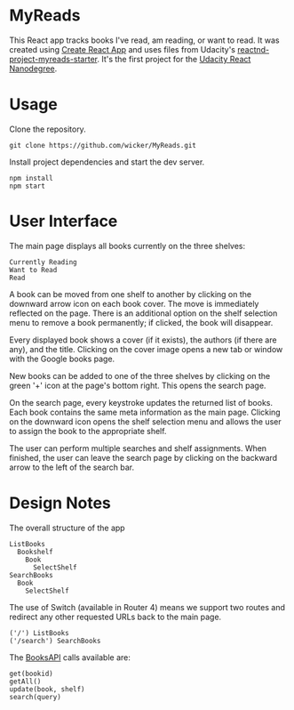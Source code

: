 # MyReads

This React app tracks books I've read, am reading, or want to read. It was created using [Create React App](https://github.com/facebookincubator/create-react-app) and uses files from Udacity's [reactnd-project-myreads-starter](https://github.com/udacity/reactnd-project-myreads-starter). It's the first project for the [Udacity React Nanodegree](https://www.udacity.com/course/react-nanodegree--nd019).

# Usage

Clone the repository.

```
git clone https://github.com/wicker/MyReads.git
```

Install project dependencies and start the dev server.

```
npm install
npm start
```

# User Interface

The main page displays all books currently on the three shelves: 

```
Currently Reading
Want to Read
Read
```

A book can be moved from one shelf to another by clicking on the downward arrow icon on each book cover. The move is immediately reflected on the page. There is an additional option on the shelf selection menu to remove a book permanently; if clicked, the book will disappear.

Every displayed book shows a cover (if it exists), the authors (if there are any), and the title. Clicking on the cover image opens a new tab or window with the Google books page. 

New books can be added to one of the three shelves by clicking on the green '+' icon at the page's bottom right. This opens the search page.

On the search page, every keystroke updates the returned list of books. Each book contains the same meta information as the main page. Clicking on the downward icon opens the shelf selection menu and allows the user to assign the book to the appropriate shelf. 

The user can perform multiple searches and shelf assignments. When finished, the user can leave the search page by clicking on the backward arrow to the left of the search bar.

# Design Notes

The overall structure of the app 

```
ListBooks
  Bookshelf
    Book
      SelectShelf
SearchBooks
  Book
    SelectShelf
```

The use of Switch (available in Router 4) means we support two routes and redirect any other requested URLs back to the main page. 

```
('/') ListBooks
('/search') SearchBooks
```

The [BooksAPI](https://github.com/udacity/reactnd-project-myreads-starter/blob/master/src/BooksAPI.js) calls available are:

```
get(bookid)
getAll()
update(book, shelf)
search(query)
```

